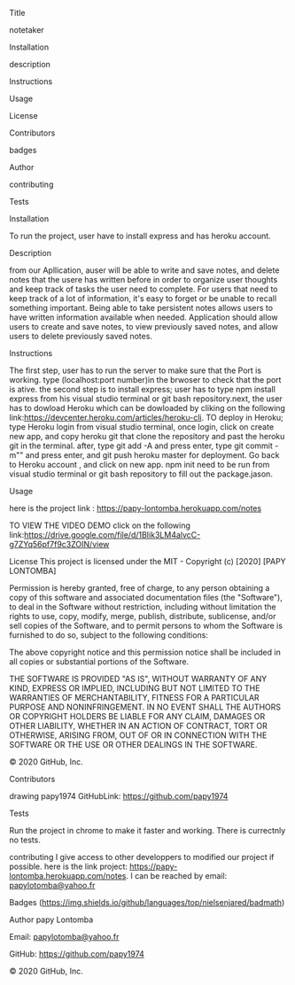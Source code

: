 Title

notetaker

Installation

description

Instructions

Usage

License

Contributors

badges

Author

contributing

Tests

Installation

To run the project, user have to install express and has heroku account.

Description

from our Apllication, auser will be able to write and save notes, and  delete notes that the usere has written before in order 
to organize user thoughts and keep track of tasks the user need to complete.
For users that need to keep track of a lot of information, it's easy to forget or be unable to recall something important. Being able to take persistent notes allows users to have written information available when needed.
Application should allow users to create and save notes, to view previously saved notes, and allow users to delete previously saved notes.


Instructions

The first step, user has to run the server to make sure that the Port is working. type (localhost:port number)in the brwoser to check that the port is ative. the second step is to install express; user has to type npm install express from his visual studio terminal or git bash repository.next, the user has to dowload Heroku which can be dowloaded by cliking on the following
link:https://devcenter.heroku.com/articles/heroku-cli. TO deploy in Heroku; type Heroku login from visual studio terminal, once login, click on create new app, and copy  heroku git that clone the repository and past the heroku git in the terminal. after, type git add -A and press enter, type git commit -m"" and press enter, and git push heroku master for deployment. Go back to Heroku account , and click on new app. 
npm init need to be run from visual studio terminal or git bash repository to fill out the package.jason. 


Usage

here is  the project link :  https://papy-lontomba.herokuapp.com/notes

TO VIEW THE VIDEO DEMO click on the following link:https://drive.google.com/file/d/1BIik3LM4alvcC-g7ZYq56pf7f9c3ZOIN/view

License
This project is licensed under the MIT - Copyright (c) [2020] [PAPY LONTOMBA]

Permission is hereby granted, free of charge, to any person obtaining a copy of this software and associated documentation files (the "Software"), to deal in the Software without restriction, including without limitation the rights to use, copy, modify, merge, publish, distribute, sublicense, and/or sell copies of the Software, and to permit persons to whom the Software is furnished to do so, subject to the following conditions:

The above copyright notice and this permission notice shall be included in all copies or substantial portions of the Software.

THE SOFTWARE IS PROVIDED "AS IS", WITHOUT WARRANTY OF ANY KIND, EXPRESS OR IMPLIED, INCLUDING BUT NOT LIMITED TO THE WARRANTIES OF MERCHANTABILITY, FITNESS FOR A PARTICULAR PURPOSE AND NONINFRINGEMENT. IN NO EVENT SHALL THE AUTHORS OR COPYRIGHT HOLDERS BE LIABLE FOR ANY CLAIM, DAMAGES OR OTHER LIABILITY, WHETHER IN AN ACTION OF CONTRACT, TORT OR OTHERWISE, ARISING FROM, OUT OF OR IN CONNECTION WITH THE SOFTWARE OR THE USE OR OTHER DEALINGS IN THE SOFTWARE.

© 2020 GitHub, Inc.



Contributors


drawing papy1974 GitHubLink: https://github.com/papy1974

Tests

Run the project in chrome to make it faster and working. There is currectnly no tests.

contributing
I give access to other developpers to modified our project if possible. here is the link project:  https://papy-lontomba.herokuapp.com/notes. I can be reached by email: papylotomba@yahoo.fr

Badges
(https://img.shields.io/github/languages/top/nielsenjared/badmath)

Author
papy Lontomba

Email: papylotomba@yahoo.fr

GitHub: https://github.com/papy1974

© 2020 GitHub, Inc.
